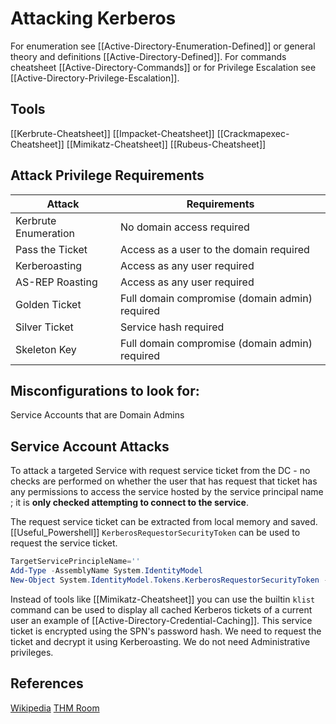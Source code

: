 # Attacking Kerberos
For enumeration see [[Active-Directory-Enumeration-Defined]] or general theory and definitions [[Active-Directory-Defined]]. For commands cheatsheet [[Active-Directory-Commands]] or for Privilege Escalation see [[Active-Directory-Privilege-Escalation]].

## Tools
[[Kerbrute-Cheatsheet]]
[[Impacket-Cheatsheet]]
[[Crackmapexec-Cheatsheet]]
[[Mimikatz-Cheatsheet]]
[[Rubeus-Cheatsheet]]

## Attack Privilege Requirements
Attack |  Requirements
--- | ---
Kerbrute Enumeration | No domain access required 
Pass the Ticket | Access as a user to the domain required
Kerberoasting | Access as any user required
AS-REP Roasting | Access as any user required  
Golden Ticket | Full domain compromise (domain admin) required 
Silver Ticket | Service hash required 
Skeleton Key | Full domain compromise (domain admin) required

## Misconfigurations to look for:
Service Accounts that are Domain Admins

## Service Account Attacks
To attack a targeted Service with request service ticket from the DC - no checks are performed on whether the user that has request that ticket has any permissions to access the service hosted by the service principal name ; it is **only checked attempting to connect to the service**.

The request service ticket can be extracted from local memory and saved. [[Useful_Powershell]] `KerberosRequestorSecurityToken` can be used to request the service ticket.
```powershell
TargetServicePrincipleName=''
Add-Type -AssemblyName System.IdentityModel
New-Object System.IdentityModel.Tokens.KerberosRequestorSecurityToken -ArgumentList $TargetServicePrincipleName
```
Instead of tools like [[Mimikatz-Cheatsheet]] you can use the builtin `klist` command can be used to display all cached Kerberos tickets of a current user an example of [[Active-Directory-Credential-Caching]]. This service ticket is encrypted using the SPN's password hash. We need to request the ticket and decrypt it using Kerberoasting. We do not need Administrative privileges.


## References
[Wikipedia](https://en.wikipedia.org/wiki/Kerberos_(protocol))
[THM Room](https://tryhackme.com/room/attackingkerberos)
